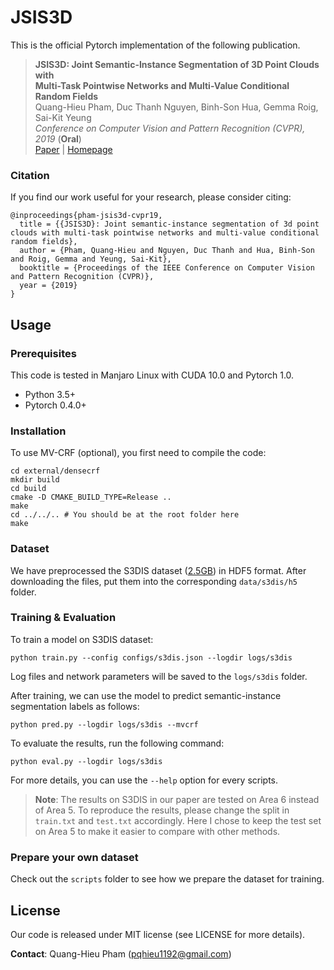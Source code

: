 # JSIS3D

This is the official Pytorch implementation of the following publication.

> **JSIS3D: Joint Semantic-Instance Segmentation of 3D Point Clouds with**<br/>
> **Multi-Task Pointwise Networks and Multi-Value Conditional Random Fields**<br/>
> Quang-Hieu Pham, Duc Thanh Nguyen, Binh-Son Hua, Gemma Roig, Sai-Kit
> Yeung<br/> *Conference on Computer Vision and Pattern Recognition (CVPR),
> 2019* (**Oral**)<br/>
> [Paper](https://arxiv.org/abs/1904.00699) |
> [Homepage](https://pqhieu.github.io/research/cvpr19/)

### Citation
If you find our work useful for your research, please consider citing:

    @inproceedings{pham-jsis3d-cvpr19,
      title = {{JSIS3D}: Joint semantic-instance segmentation of 3d point clouds with multi-task pointwise networks and multi-value conditional random fields},
      author = {Pham, Quang-Hieu and Nguyen, Duc Thanh and Hua, Binh-Son and Roig, Gemma and Yeung, Sai-Kit},
      booktitle = {Proceedings of the IEEE Conference on Computer Vision and Pattern Recognition (CVPR)},
      year = {2019}
    }

## Usage

### Prerequisites
This code is tested in Manjaro Linux with CUDA 10.0 and Pytorch 1.0.

- Python 3.5+
- Pytorch 0.4.0+

### Installation
To use MV-CRF (optional), you first need to compile the code:

    cd external/densecrf
    mkdir build
    cd build
    cmake -D CMAKE_BUILD_TYPE=Release ..
    make
    cd ../../.. # You should be at the root folder here
    make

### Dataset
We have preprocessed the S3DIS dataset ([2.5GB](https://drive.google.com/open?id=1s1cFfb8cInM-SNHQoTGxN9BIyNpNQK6x))
in HDF5 format. After downloading the files, put them into the corresponding
`data/s3dis/h5` folder.

### Training & Evaluation
To train a model on S3DIS dataset:

    python train.py --config configs/s3dis.json --logdir logs/s3dis

Log files and network parameters will be saved to the `logs/s3dis` folder.

After training, we can use the model to predict semantic-instance segmentation
labels as follows:

    python pred.py --logdir logs/s3dis --mvcrf

To evaluate the results, run the following command:

    python eval.py --logdir logs/s3dis

For more details, you can use the `--help` option for every scripts.

> **Note**: The results on S3DIS in our paper are tested on Area 6 instead of Area 5.
> To reproduce the results, please change the split in `train.txt` and `test.txt` accordingly.
> Here I chose to keep the test set on Area 5 to make it easier to compare with other methods.

### Prepare your own dataset
Check out the `scripts` folder to see how we prepare the dataset for training.

## License
Our code is released under MIT license (see LICENSE for more details).

**Contact**: Quang-Hieu Pham (pqhieu1192@gmail.com)
